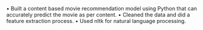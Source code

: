 •	Built a content based movie recommendation model using Python that can accurately predict the movie as per content. 
•	Cleaned the data and did a feature extraction process. 
•	Used nltk for natural language processing. 
